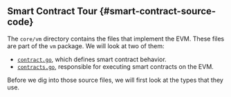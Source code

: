 ## Smart Contract Tour {#smart-contract-source-code}

The `core/vm` directory contains the files that implement the EVM. These files are part of the `vm` package. We will look at two of them:

* [`contract.go`](https://github.com/ethereum/go-ethereum/blob/master/core/vm/contract.go), which defines smart contract behavior.
* [`contracts.go`](https://github.com/ethereum/go-ethereum/blob/master/core/vm/contracts.go), responsible for executing smart contracts on the EVM.

Before we dig into those source files, we will first look at the types that they use.

